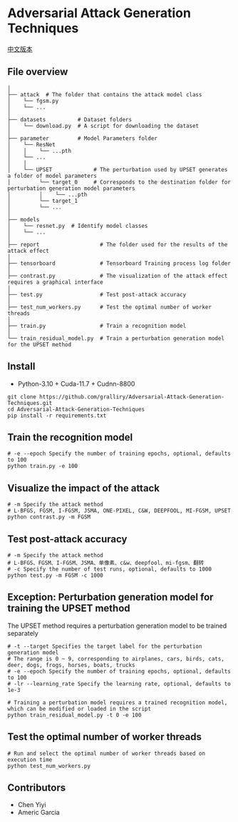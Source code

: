 # Adversarial Attack Generation Techniques

[中文版本](./assets/README.cn.md)

## File overview

```
│
├── attack  # The folder that contains the attack model class
│    └── fgsm.py
│    └── ...
│
├── datasets          # Dataset folders
│    └── download.py  # A script for downloading the dataset
│
├── parameter         # Model Parameters folder
│    └── ResNet
│    │    └── ...pth
│    └── ...
│    │ 
│    └── UPSET             # The perturbation used by UPSET generates a folder of model parameters
│         └── target_0     # Corresponds to the destination folder for perturbation generation model parameters
│         │    └── ...pth
│         └── target_1
│         └── ...
│
├── models       
│    └── resnet.py  # Identify model classes
│    └── ...
│
├── report                   # The folder used for the results of the attack effect
│ 
├── tensorboard              # Tensorboard Training process log folder
│
├── contrast.py              # The visualization of the attack effect requires a graphical interface
│
├── test.py                  # Test post-attack accuracy
│
├── test_num_workers.py      # Test the optimal number of worker threads
│
├── train.py                 # Train a recognition model
│
└── train_residual_model.py  # Train a perturbation generation model for the UPSET method
```

## Install

* Python-3.10 + Cuda-11.7 + Cudnn-8800

```shell
git clone https://github.com/gralliry/Adversarial-Attack-Generation-Techniques.git
cd Adversarial-Attack-Generation-Techniques
pip install -r requirements.txt
```

## Train the recognition model

```shell
# -e --epoch Specify the number of training epochs, optional, defaults to 100
python train.py -e 100
```

## Visualize the impact of the attack

```shell
# -m Specify the attack method
# L-BFGS, FGSM, I-FGSM, JSMA, ONE-PIXEL, C&W, DEEPFOOL, MI-FGSM, UPSET
python contrast.py -m FGSM
```

## Test post-attack accuracy

```shell
# -m Specify the attack method
# L-BFGS、FGSM、I-FGSM、JSMA、单像素、c&w、deepfool、mi-fgsm、翻转
# -c Specify the number of test runs, optional, defaults to 1000
python test.py -m FGSM -c 1000
```

## Exception: Perturbation generation model for training the UPSET method

The UPSET method requires a perturbation generation model to be trained separately

```shell
# -t --target Specifies the target label for the perturbation generation model
# The range is 0 ~ 9, corresponding to airplanes, cars, birds, cats, deer, dogs, frogs, horses, boats, trucks
# -e --epoch Specify the number of training epochs, optional, defaults to 100
# -lr --learning_rate Specify the learning rate, optional, defaults to 1e-3

# Training a perturbation model requires a trained recognition model, which can be modified or loaded in the script
python train_residual_model.py -t 0 -e 100
```

## Test the optimal number of worker threads

```shell
# Run and select the optimal number of worker threads based on execution time
python test_num_workers.py
```

## Contributors

- Chen Yiyi
- Americ Garcia
